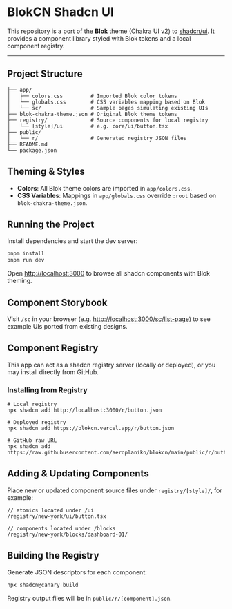 # BlokCN Shadcn UI

This repository is a port of the **Blok** theme (Chakra UI v2) to [shadcn/ui](https://ui.shadcn.com). It provides a component library styled with Blok tokens and a local component registry.

---

## Project Structure

```text
├── app/
│   ├── colors.css         # Imported Blok color tokens
│   └── globals.css        # CSS variables mapping based on Blok 
│   └── sc/                # Sample pages simulating existing UIs
├── blok-chakra-theme.json # Original Blok theme tokens
├── registry/              # Source components for local registry
│   └── [style]/ui         # e.g. core/ui/button.tsx
├── public/
│   └── r/                 # Generated registry JSON files
├── README.md
└── package.json
```

## Theming & Styles

- **Colors**: All Blok theme colors are imported in `app/colors.css`.
- **CSS Variables**: Mappings in `app/globals.css` override `:root` based on `blok-chakra-theme.json`.

## Running the Project

Install dependencies and start the dev server:

```bash
pnpm install
pnpm run dev
```

Open [http://localhost:3000](http://localhost:3000) to browse all shadcn components with Blok theming.

## Component Storybook

Visit `/sc` in your browser (e.g. [http://localhost:3000/sc/list-page](http://localhost:3000/sc/list-page)) to see example UIs ported from existing designs.

## Component Registry

This app can act as a shadcn registry server (locally or deployed), or you may install directly from GitHub.

### Installing from Registry

```text
# Local registry
npx shadcn add http://localhost:3000/r/button.json

# Deployed registry
npx shadcn add https://blokcn.vercel.app/r/button.json

# GitHub raw URL
npx shadcn add https://raw.githubusercontent.com/aeroplaniko/blokcn/main/public/r/button.json
```

## Adding & Updating Components

Place new or updated component source files under `registry/[style]/`, for example:

```text
// atomics located under /ui
/registry/new-york/ui/button.tsx

// components located under /blocks
/registry/new-york/blocks/dashboard-01/
```

## Building the Registry

Generate JSON descriptors for each component:

```bash
npx shadcn@canary build
```

Registry output files will be in `public/r/[component].json`.

 